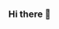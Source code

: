 ### Hi there 👋

<!--
**mwgniw/mwgniw** is a ✨ _special_ ✨ repository because its `README.md` (this file) appears on your GitHub profile.
## NICElY works
